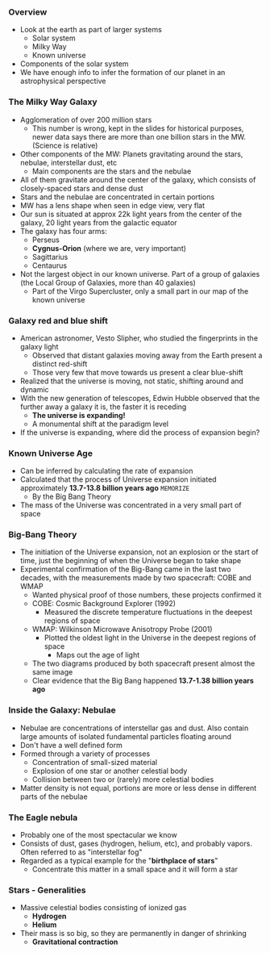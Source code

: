 ### Overview
 - Look at the earth as part of larger systems
	 - Solar system
	 - Milky Way
	 - Known universe
 - Components of the solar system
 - We have enough info to infer the formation of our planet in an astrophysical perspective

### The Milky Way Galaxy
 - Agglomeration of over 200 million stars
	 - This number is wrong, kept in the slides for historical purposes, newer data says there are more than one billion stars in the MW. (Science is relative)
 - Other components of the MW: Planets gravitating around the stars, nebulae, interstellar dust, etc
	 - Main components are the stars and the nebulae
 - All of them gravitate around the center of the galaxy, which consists of closely-spaced stars and dense dust
 - Stars and the nebulae are concentrated in certain portions
 - MW has a lens shape when seen in edge view, very flat
 - Our sun is situated at approx 22k light years from the center of the galaxy, 20 light years from the galactic equator
 - The galaxy has four arms:
	 - Perseus
	 - **Cygnus-Orion** (where we are, very important)
	 - Sagittarius
	 - Centaurus
 - Not the largest object in our known universe. Part of a group of galaxies (the Local Group of Galaxies, more than 40 galaxies)
	 - Part of the Virgo Supercluster, only a small part in our map of the known universe

### Galaxy red and blue shift
 - American astronomer, Vesto Slipher, who studied the fingerprints in the galaxy light
	 - Observed that distant galaxies moving away from the Earth present a distinct red-shift
	 - Those very few that move towards us present a clear blue-shift
 - Realized that the universe is moving, not static, shifting around and dynamic
 - With the new generation of telescopes, Edwin Hubble observed that the further away a galaxy it is, the faster it is receding
	 - **The universe is expanding!**
	 - A monumental shift at the paradigm level
 - If the universe is expanding, where did the process of expansion begin?

### Known Universe Age
 - Can be inferred by calculating the rate of expansion
 - Calculated that the process of Universe expansion initiated approximately **13.7-13.8 billion years ago** `MEMORIZE`
	 - By the Big Bang Theory
 - The mass of the Universe was concentrated in a very small part of space

### Big-Bang Theory
 - The initiation of the Universe expansion, not an explosion or the start of time, just the beginning of when the Universe began to take shape
 - Experimental confirmation of the Big-Bang came in the last two decades, with the measurements made by two spacecraft: COBE and WMAP
	 - Wanted physical proof of those numbers, these projects confirmed it
	 - COBE: Cosmic Background Explorer (1992)
		 - Measured the discrete temperature fluctuations in the deepest regions of space
	 - WMAP: Wilkinson Microwave Anisotropy Probe (2001)
		 - Plotted the oldest light in the Universe in the deepest regions of space
			 - Maps out the age of light
	 - The two diagrams produced by both spacecraft present almost the same image
	 - Clear evidence that the Big Bang happened **13.7-1.38 billion years ago**

### Inside the Galaxy: Nebulae
 - Nebulae are concentrations of interstellar gas and dust. Also contain large amounts of isolated fundamental particles floating around
 - Don't have a well defined form
 - Formed through a variety of processes
	 - Concentration of small-sized material
	 - Explosion of one star or another celestial body
	 - Collision between two or (rarely) more celestial bodies
 - Matter density is not equal, portions are more or less dense in different parts of the nebulae

### The Eagle nebula
 - Probably one of the most spectacular we know
 - Consists of dust, gases (hydrogen, helium, etc), and probably vapors. Often referred to as "interstellar fog"
 - Regarded as a typical example for the "**birthplace of stars**"
	 - Concentrate this matter in a small space and it will form a star

### Stars - Generalities
 - Massive celestial bodies consisting of ionized gas
	 - **Hydrogen**
	 - **Helium**
 - Their mass is so big, so they are permanently in danger of shrinking
	 - **Gravitational contraction**
